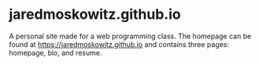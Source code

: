 # jaredmoskowitz.github.io
A personal site made for a web programming class. The homepage can be found at
https://jaredmoskowitz.github.io and contains three pages: homepage, bio, and resume.
